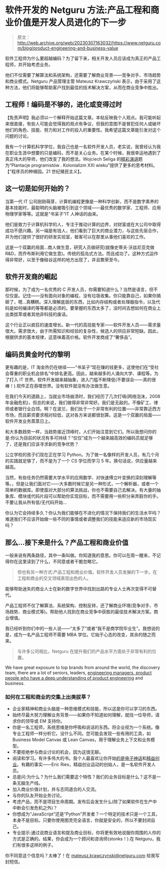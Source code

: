 # 软件开发的 Netguru 方法:产品工程和商业价值是开发人员进化的下一步

> 原文：<http://web.archive.org/web/20230307163032/https://www.netguru.com/blog/product-engineering-and-business-value>

 软件工程师为什么要超越编码？为了留下来，相关开发人员应该成为真正的产品工程师，并开始考虑业务。

他们不仅需要了解算法和系统架构，还需要了解商业背景——竞争对手、市场趋势和商业模式。Netguru 产品管理主管 Mateusz Krawczyński 表示，由于采用了这种方法，他们将能够帮助客户找到最佳的技术解决方案，从而在商业竞争中胜出。

## 工程师！编码是不够的，进化或变得过时

【免责声明】我必须以一个解释开始这篇文章。本帖反映我个人观点。我可能听起来很直接，有些人可能会觉得我的观点有争议，但我的意图不是冒犯任何人或破坏他们的角色、技能、努力和对工作的投入的重要性。我希望这篇文章能引发对这个问题的讨论。

我有一个计算机科学学位，我自己也是一名软件开发人员，老实说，我曾经认为我在职业生涯中想要的只是编码，而不是关心业务。在某个时候，我很幸运地遇到了真正伟大的导师，他们改变了我的想法。Wojciech Seliga 的[精彩演讲](http://web.archive.org/web/20221202094612/https://www.youtube.com/watch?v=dyGaJ82o41k)题为“Plantacje programistów . Kolonializm XXI wieku”提供了更多的思考材料。【“程序员的种植园。21 世纪殖民主义】。

## 这一切是如何开始的？

当第一代 IT 公司刚刚萌芽，计算机编程更像是一种科学创新，而不是数字素养的基本技能时，最聪明的头脑被吸引到这个领域——最优秀的数学家、工程师、应用物理学家等等。这就是“书呆子”IT 人神话的由来。

他们是致力于计算机科学的人，专注于推动计算的边界，对财富或在大公司中取得成功不感兴趣。另一端是有钱人，他们看到了巨大的商业潜力，与这些先驱合作，并为他们提供了很好的研发实验室，极客可以在那里从事他们喜欢的工作。

这是一个双赢的局面...商人做生意，研究人员做研究(就像史蒂夫·沃兹尼亚克做 R&D，而乔布斯利用它做生意)。传统的孤岛式方法。而且成功了。这种方式运作得非常好，以至于像硅谷这样的地方出现了，并且繁荣至今。

## 软件开发商的崛起

那时候，为了成为一名优秀的 C 开发人员，你需要知道什么？当然是语言，但不仅仅是。记住——没有面向对象的编程，没有垃圾收集。你只能靠自己，如果你搞砸了，嗯…真糟糕。深入理解底层的东西，比如内存结构或者处理器指令，以及代码是如何编译的等等都是必须的。要掌握的东西太多了，没时间去想如何在商业上出类拔萃或者其他非科技的废话。

这个行业正以疯狂的速度增长。新一代的高技能专家——软件开发人员——需求量很大。需求很大，由于所需知识和经验的复杂性，候选人的供应非常短缺。因此，根据供求的基本规律，这意味着高价格。软件开发商成了“奢侈品”。

## 编码员黄金时代的黎明

更有趣的是，IT 淘金热仍在继续——“书呆子”现在赚的钱更多，这使他们在“受社会尊重的职业机会排名”中排名更高。因此，越来越多的人涌向大学、课程等。为了打入 IT 世界。软件开发越来越抽象，进入门槛不断降低(不要误会——真的很棒！).软件正在吞噬世界。没有软件就没有办法做生意。

在我们今天的道路上，当就业市场崩溃时，我们经历了几次打嗝(网络泡沫，2008 年金融危机)，但总的来说，我们做得非常非常好。我们是无敌的。不像矿工、律师或者银行业白领。啊？在波兰，我们处于一个非常有利的位置——非常靠近西方市场，而且薪资要求相对较低，这对各方来说都很划算。这是一个双赢的局面——软件开发业务蒸蒸日上。

和大多数趋势一样，当趋势接近顶峰时，人们开始注意到它们。所以我想问你的是:你认为目前的状况有多可持续？“仅仅”成为一个越来越高效的编码员就足够了，还是我们应该寻求新的竞争优势？

公立学校的孩子们现在正在学习 Python。为了做一名像样的开发人员，有几个月的实践就足够了，而不是为了一个 CS 学位而学习 5 年。换句话说，供应量越来越高。

当然，有些任务仍然需要大学水平的应用数学、对快速傅立叶变换的深刻理解等等。，但是让我们面对它——大多数时候它是另一种形式，一个解析器，或者一个简单的数据库。即使面对大部分的算法挑战，你也不需要自己去解决。有大量的抽象库、模块或代码片段可以帮助你实现目标，而不需要用一些积分来弄脏你的手。不要让我从所有低/无代码开始…

你认为它会持续多久？你认为我们能够在不进化的情况下保持我们的生活水平吗？难道我们不应该开始做一些不同的事情或者调整我们的技能来适应新的市场现实吗？

## 那么…接下来是什么？产品工程和商业价值

一般来说有两条路径，其中一条叫做[](http://web.archive.org/web/20221202094612/https://www.productplan.com/glossary/feature-factory/)。你知道我的意思。你可以在周一醒来，不记得你在这里读到了什么，不同意或者干脆忽略它。

> 但也有另一种方式:产品工程和商业价值。软件开发人员发展的下一步。在工程和商业的交叉领域表现出色的人。

能够帮助迷失的商业人士在新的数字世界中找到出路的专业人士再次变得不可替代。

产品工程师不仅了解算法、系统架构、控制反转，还了解商业环境(竞争对手、市场趋势、商业模式等)。帮助他人找到在商业竞争中获胜的最佳技术解决方案。商业增值。

我已经听到你们中的一些人说——“太多了”或者“我不是商学院毕业生”。我想说的是，成为一名产品工程师不需要 MBA 学位。它始于心态的改变，其余的随之而来。

> 与许多公司相比，Netguru 在提升我们的产品水平方面处于非常有利的位置。

We have great exposure to top brands from around the world, the discovery team, there are a lot of seniors, leaders, [engineering managers, product people who have a deep understanding of product engineering](/web/20221202094612/https://www.netguru.com/blog/disruption-insights-engineering-3) and business.

### 如何在工程和商业的交集上出类拔萃？

*   企业家精神和商业头脑是一种思维模式和技能，所以这是你可以学习的东西。
*   始终尽最大努力理解业务背景——如果你不知道如何理解，就找一位导师，请求你的领导或 EM 支持你。
*   你是一名工程师，系统思维是你呼吸和说话的东西。将企业视为一个系统。像专业工程师一样分析它。没什么不同。您可能会发现一些有用的工具，如 Business Model Canvas 或 Lean Canvas，用于理解业务上下文和业务模型。
*   不要拒绝参与商业讨论的机会，因为这很无聊。
*   阅读和学习。有许多伟大的书。我个人最喜欢让你开始[的是电子神话](http://web.archive.org/web/20221202094612/https://www.amazon.com/Myth-Revisited-Small-Businesses-About/dp/0887307280)和[精益创业](http://web.archive.org/web/20221202094612/https://www.amazon.com/Lean-Startup-Entrepreneurs-Continuous-Innovation/dp/0307887898)。有趣的事实——Eric Ries，精益创业运动的创始人，是一名软件开发人员。
*   总是问:为什么？为什么我们需要这个特性？我们的业务目标是什么？这不是一条无脑生产线。
*   加入商业价值计划，并与志同道合的人交流。
*   与你的队友开始业务讨论。
*   考虑产品，而不是项目生命周期。发布后会发生什么(除了如果软件在生产中中断会引发危机之外)？
*   你想成为“JavaScript”还是“Python”开发者？一个特定的技术只是一个工具，本身不是目标。只要你使用图灵完全语言，你就是安全的，所以不要封闭自己。
*   专业提示:通过说商业语言和提及商业目标，你将更有效地说服你周围的人你的方式是正确的。结果，你会成为一个顾问和咨询师(stonks！).在 Netguru，我们有很多这样的例子。

你不同意这个信息吗？太棒了！在 mateusz.krawczynski@netguru.com 给我写封短信。